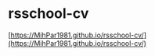 # rsschool-cv
[https://MihPar1981.github.io/rsschool-cv/](https://MihPar1981.github.io/rsschool-cv/)